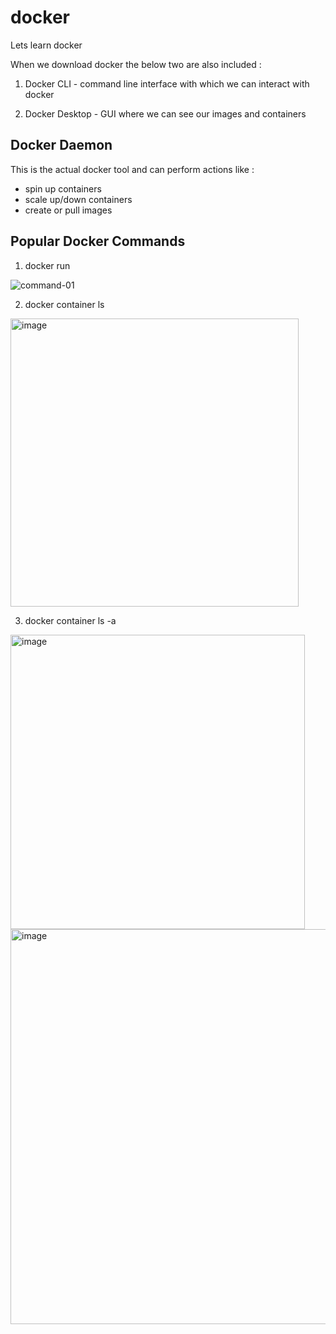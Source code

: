 # docker

Lets learn docker 

When we download docker the below two are also included : 

1. Docker CLI - command line interface with which we can interact with docker

2. Docker Desktop -  GUI where we can see our images and containers

## Docker Daemon
This is the actual docker tool and can perform actions like : 
- spin up containers
- scale up/down containers
- create or pull images

## Popular Docker Commands

1. docker run 

![command-01](https://github.com/user-attachments/assets/dd7f8f5e-0db9-49a9-be7e-95595d39ecbf)

2. docker container ls
<img width="461" alt="image" src="https://github.com/user-attachments/assets/763512b6-3e9c-4d5c-83d5-7569a737000c">


3. docker container ls -a
<img width="471" alt="image" src="https://github.com/user-attachments/assets/da20e9e4-6797-41c9-9a1e-68895fa60852">

<img width="632" alt="image" src="https://github.com/user-attachments/assets/efc86167-d080-4ebb-a1ba-833ee9317fc1">







